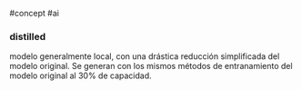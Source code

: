 #concept #ai 
### distilled
modelo generalmente local, con una drástica reducción simplificada del modelo original. Se generan con los mismos métodos de entranamiento del modelo original al 30% de capacidad.